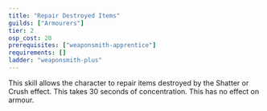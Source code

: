 ```yaml
---
title: "Repair Destroyed Items"
guilds: ["Armourers"]
tier: 2
osp_cost: 20
prerequisites: ["weaponsmith-apprentice"]
requirements: []
ladder: "weaponsmith-plus"
---
```

This skill allows the character to repair items destroyed by the Shatter or Crush effect. This takes 30 seconds of concentration. This has no effect on armour.